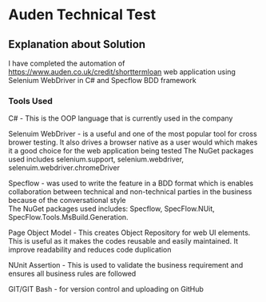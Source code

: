 # Auden Technical Test
 
## Explanation about Solution

I have completed the automation of https://www.auden.co.uk/credit/shorttermloan web application using Selenium WebDriver in C# and Specflow BDD framework

### Tools Used

C# - This is the OOP language that is currently used in the company  

Selenuim WebDriver - is a useful and one of the most popular tool for cross brower testing. It also drives a browser native as a user would which makes it a good choice for the web application being tested 
The NuGet packages used includes selenium.support, selenium.webdriver, selenuim.webdriver.chromeDriver

Specflow - was used to write the feature in a BDD format which is enables collaboration between technical and non-technical parties in the business because of the conversational style  
The NuGet packages used includes: Specflow, SpecFlow.NUit, SpecFlow.Tools.MsBuild.Generation.

Page Object Model - This creates Object Repository for web UI elements. This is useful as it makes the codes reusable and easily maintained. It improve readability and reduces code duplication  

NUnit Assertion - This is used to validate the business requirement and ensures all business rules are followed

GIT/GIT Bash - for version control and uploading on GitHub

